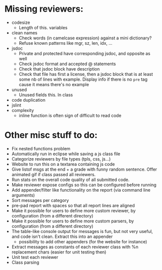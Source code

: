Missing reviewers:
==================

- codesize
	- Length of this. variables
- clean names
	- Check words (in camelcase expression) against a mini dictionary?
	- Refuse known patterns like mgr, sz, len, idx, ...
- jsdoc
	- Private and protected have corresponding jsdoc, and opposite as well
	- Check jsdoc format and accepted @ statements
	- Check that jsdoc block have description
	- Check that file has first a license, then a jsdoc block that is at least some nb of lines with example. Display info if there is no `pre` tag cause it means there's no example
- unused
	- Unused fields this. In class
- code duplication
- jslint
- complexity
	- inline function is often sign of difficult to read code
	
Other misc stuff to do:
=======================

- Fix nested functions problem
- Automatically run in eclipse while saving a js class file
- Categorize reviewers by file types (tpls, css, js...)
- Website to run this on a textarea containing js code
- Give listof msgs at the end + a grade with funny random sentence. Offer animated gif if class passed all reviewers.
- Run stats on the overall code quality of all submitted code.
- Make reviewer expose configs so this can be configured before running
- Add appender/filter like functionality on the report (via command line arguments)
- Sort messages per category
- pre-pad report with spaces so that all report lines are aligned
- Make it possible for users to define more custom reviewer, by configuration (from a different directory)
- Make it possible for users to define more custom parsers, by configuration (from a different directory)
- The table-like console output for messages is fun, but not very useful, and code isn't clean. Extract this into an appender
	- possibility to add other appenders (for the website for instance)
- Extract messages as constants of each reviewer class with %n replacement chars (easier for unit testing then)
- Unit test each reviewer
- Class parsing